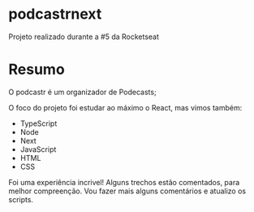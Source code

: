# podcastrnext
Projeto realizado durante a <nlw>#5 da Rocketseat

# Resumo
O podcastr é um organizador de Podecasts;

O foco do projeto foi estudar ao máximo o React, mas vimos também:
- TypeScript
- Node
- Next
- JavaScript
- HTML
- CSS

Foi uma experiência incrivel!
Alguns trechos estão comentados, para melhor compreenção.
Vou fazer mais alguns comentários e atualizo os scripts.
